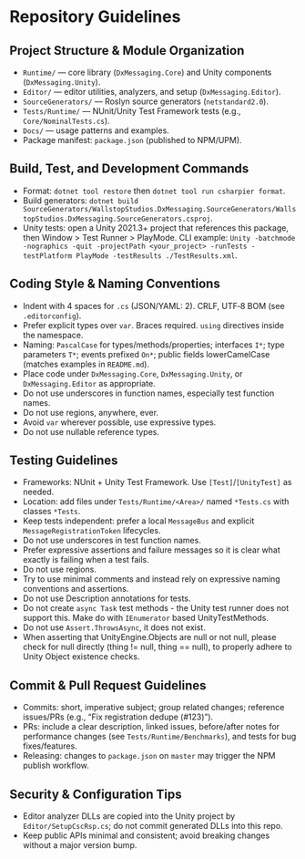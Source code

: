 # Repository Guidelines

## Project Structure & Module Organization

- `Runtime/` — core library (`DxMessaging.Core`) and Unity components (`DxMessaging.Unity`).
- `Editor/` — editor utilities, analyzers, and setup (`DxMessaging.Editor`).
- `SourceGenerators/` — Roslyn source generators (`netstandard2.0`).
- `Tests/Runtime/` — NUnit/Unity Test Framework tests (e.g., `Core/NominalTests.cs`).
- `Docs/` — usage patterns and examples.
- Package manifest: `package.json` (published to NPM/UPM).

## Build, Test, and Development Commands

- Format: `dotnet tool restore` then `dotnet tool run csharpier format`.
- Build generators: `dotnet build SourceGenerators/WallstopStudios.DxMessaging.SourceGenerators/WallstopStudios.DxMessaging.SourceGenerators.csproj`.
- Unity tests: open a Unity 2021.3+ project that references this package, then Window > Test Runner > PlayMode. CLI example: `Unity -batchmode -nographics -quit -projectPath <your_project> -runTests -testPlatform PlayMode -testResults ./TestResults.xml`.

## Coding Style & Naming Conventions

- Indent with 4 spaces for `.cs` (JSON/YAML: 2). CRLF, UTF‑8 BOM (see `.editorconfig`).
- Prefer explicit types over `var`. Braces required. `using` directives inside the namespace.
- Naming: `PascalCase` for types/methods/properties; interfaces `I*`; type parameters `T*`; events prefixed `On*`; public fields lowerCamelCase (matches examples in `README.md`).
- Place code under `DxMessaging.Core`, `DxMessaging.Unity`, or `DxMessaging.Editor` as appropriate.
- Do not use underscores in function names, especially test function names.
- Do not use regions, anywhere, ever.
- Avoid `var` wherever possible, use expressive types.
- Do not use nullable reference types.

## Testing Guidelines

- Frameworks: NUnit + Unity Test Framework. Use `[Test]`/`[UnityTest]` as needed.
- Location: add files under `Tests/Runtime/<Area>/` named `*Tests.cs` with classes `*Tests`.
- Keep tests independent: prefer a local `MessageBus` and explicit `MessageRegistrationToken` lifecycles.
- Do not use underscores in test function names.
- Prefer expressive assertions and failure messages so it is clear what exactly is failing when a test fails.
- Do not use regions.
- Try to use minimal comments and instead rely on expressive naming conventions and assertions.
- Do not use Description annotations for tests.
- Do not create `async Task` test methods - the Unity test runner does not support this. Make do with `IEnumerator` based UnityTestMethods.
- Do not use `Assert.ThrowsAsync`, it does not exist.
- When asserting that UnityEngine.Objects are null or not null, please check for null directly (thing != null, thing == null), to properly adhere to Unity Object existence checks.

## Commit & Pull Request Guidelines

- Commits: short, imperative subject; group related changes; reference issues/PRs (e.g., “Fix registration dedupe (#123)”).
- PRs: include a clear description, linked issues, before/after notes for performance changes (see `Tests/Runtime/Benchmarks`), and tests for bug fixes/features.
- Releasing: changes to `package.json` on `master` may trigger the NPM publish workflow.

## Security & Configuration Tips

- Editor analyzer DLLs are copied into the Unity project by `Editor/SetupCscRsp.cs`; do not commit generated DLLs into this repo.
- Keep public APIs minimal and consistent; avoid breaking changes without a major version bump.
